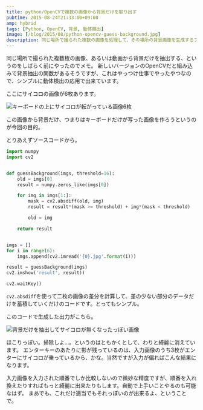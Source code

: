 ```yaml
---
title: python/OpenCVで複数の画像から背景だけを取り出す
pubtime: 2015-08-24T21:33:00+09:00
amp: hybrid
tags: [Python, OpenCV, 背景, 動体検出]
image: [/blog/2015/08/python-opencv-guess-background.jpg]
description: 同じ場所で撮られた複数の画像を処理して、その場所の背景画像を生成するプログラムをPython/OpenCVで実装してみました。動体検出の仕組みを応用して自分で実装しています。
---
```


同じ場所で撮られた複数枚の画像、あるいは動画から背景だけを抽出する、というのをしばらく前にやったのでメモ。
新しいバージョンのOpenCVだと組み込みで背景抽出の関数があるそうですが、これはやっつけ仕事でやったやつなので、シンプルに動体検出の応用で出来ています。

ここにサイコロの画像が6枚あります。

![キーボードの上にサイコロが転がっている画像6枚](/blog/2015/08/guess-background-input.jpg "1920x854")

この画像から背景だけ、つまりはキーボードだけが写った画像を作ろうというのが今回の目的。

とりあえずソースコードから。
``` python
import numpy
import cv2


def guessBackground(imgs, threshold=16):
    old = imgs[0]
    result = numpy.zeros_like(imgs[0])

    for img in imgs[1:]:
        mask = cv2.absdiff(old, img)
        result = result*(mask >= threshold) + img*(mask < threshold)

        old = img

    return result


imgs = []
for i in range(6):
    imgs.append(cv2.imread('{0}.jpg'.format(i)))

result = guessBackground(imgs)
cv2.imshow('result', result))

cv2.waitKey()
```
`cv2.absdiff`を使って二枚の画像の差分を計算して、差の少ない部分のデータだけを蓄積していくだけのコードです。とってもシンプル。

このコードで生成した出力がこちら。

![背景だけを抽出してサイコロが無くなったっぽい画像](/blog/2015/08/guess-background-result.jpg "1024x684")

ほこりっぽい。掃除しよ…。というのはともかくとして、わりと綺麗に消えています。
エンターキーのあたりに影が残っているのは、入力画像のうち3枚がエンターにサイコロが乗っているから、かな。当然ですが入力が偏ればこんな結果になります。

入力画像を入力された順番でしか比較しないので微妙な精度ですが、順番を入れ換えたりすればもっと綺麗に出来たりもします。自動で上手いことやるのも可能なはず。
まあでも、これだけ適当でもそれっぽいのが出来るよ、ということで。
